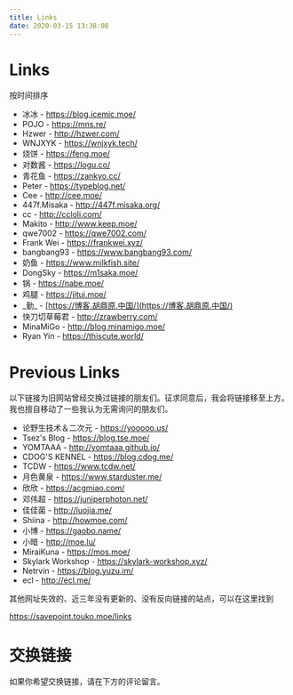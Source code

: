 ```yaml
---
title: Links
date: 2020-03-15 13:38:08
---
```


# Links

按时间排序

- 冰冰 - https://blog.icemic.moe/
- POJO - https://mns.re/
- Hzwer - http://hzwer.com/
- WNJXYK - https://wnjxyk.tech/
- 烧饼 - https://feng.moe/
- 对数酱 - https://logu.co/
- 青花鱼 - https://zankyo.cc/
- Peter - https://typeblog.net/
- Cee - http://cee.moe/
- 447f.Misaka - http://447f.misaka.org/
- cc - http://ccloli.com/
- Makito - http://www.keep.moe/
- qwe7002 - https://qwe7002.com/
- Frank Wei - https://frankwei.xyz/
- bangbang93 - https://www.bangbang93.com/
- 奶鱼 - https://www.milkfish.site/
- DongSky - https://m1saka.moe/
- 锅 - https://nabe.moe/
- 鸡腿 - https://jitui.moe/
- \_勤\_ - [https://博客.胡鼎原.中国/](https://博客.胡鼎原.中国/)
- 快刀切草莓君 - http://zrawberry.com/
- MinaMiGo - http://blog.minamigo.moe/
- Ryan Yin - https://thiscute.world/

# Previous Links

以下链接为旧网站曾经交换过链接的朋友们。征求同意后，我会将链接移至上方。我也擅自移动了一些我认为无需询问的朋友们。

- 论野生技术＆二次元 - https://yooooo.us/
- Tsez's Blog - https://blog.tse.moe/
- YOMTAAA - http://yomtaaa.github.io/
- CDOG'S KENNEL - https://blog.cdog.me/
- TCDW - https://www.tcdw.net/
- 月色黄泉 - https://www.starduster.me/
- 欣欣 - https://acgmiao.com/
- 邓伟超 - https://juniperphoton.net/
- 佳佳菌 - http://luojia.me/
- Shiina - http://howmoe.com/
- 小博 - https://gaobo.name/
- 小暗 - http://moe.lu/
- MiraiKuna - https://mos.moe/
- Skylark Workshop - https://skylark-workshop.xyz/
- Netrvin - https://blog.yuzu.im/
- ecl - http://ecl.me/

其他网址失效的、近三年没有更新的、没有反向链接的站点，可以在这里找到

https://savepoint.touko.moe/links 

# 交换链接

如果你希望交换链接，请在下方的评论留言。
